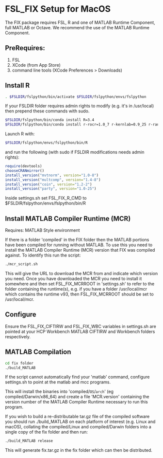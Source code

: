 # FSL_FIX Setup for MacOS

The FIX package requires FSL, R and one of MATLAB Runtime Component, full MATLAB or Octave. We recommend the use of the MATLAB Runtime Component.

## PreRequires: 
1. FSL
2. XCode (from App Store) 
3. command line tools (XCode Preferences > Downloads)

## Install R
~~~bash
. $FSLDIR/fslpython/bin/activate $FSLDIR/fslpython/envs/fslpython
~~~
If your FSLDIR folder requires admin rights to modify (e.g. it's in /usr/local) then
prepend these commands with sudo.
~~~bash
$FSLDIR/fslpython/bin/conda install R=3.4
$FSLDIR/fslpython/bin/conda install r-rocr=1.0_7 r-kernlab=0.9_25 r-randomForest=4.6_12 r-class=7.3_14 r-e1071=1.6_8 r-devtools
~~~
Launch R with:
~~~bash
$FSLDIR/fslpython/envs/fslpython/bin/R
~~~
and run the following (with sudo if FSLDIR modifications needs admin rights):
~~~R
require(devtools)
chooseCRANmirror()
install_version("mvtnorm", version="1.0-8")
install_version("multcomp", version="1.4-8")
install_version("coin", version="1.2-2")
install_version("party", version="1.0-25")
~~~
Inside settings.sh set FSL_FIX_R_CMD to $FSLDIR/fslpython/envs/fslpython/bin/R

## Install MATLAB Compiler Runtime (MCR)

Requires: MATLAB Style environment

If there is a folder 'compiled' in the FIX folder then the MATLAB portions have
been compiled for running without MATLAB. To use this you need to install the
MATLAB Compiler Runtime (MCR) version that FIX was compiled against. To identify this
run the script:
~~~bash
./mcr_script.sh
~~~
This will give the URL to download the MCR from and indicate which version you need.
Once you have downloaded the MCR you need to install it somewhere and then set
FSL_FIX_MCRROOT in 'settings.sh' to refer to the folder containing the runtime(s), e.g.
if you have a folder /usr/local/mcr which contains the runtime v93, then FSL_FIX_MCRROOT
should be set to /usr/local/mcr.

## Configure

Ensure the FSL_FIX_CIFTIRW and FSL_FIX_WBC variables in settings.sh are pointed
at your HCP Workbench MATLAB CIFTIRW and Workbench folders respectively.

## MATLAB Compilation

~~~bash
cd fix folder
./build_MATLAB
~~~
If the script cannot automatically find your 'matlab' command, configure settings.sh
to point at the matlab and mcc programs.

This will install the binaries into 'compiled/`OS`/`arch`' (eg
compiled/Darwin/x86_64) and create a file 'MCR.version'
containing the version number of the MATLAB Compiler Runtime necessary to run
this program.

If you wish to build a re-distributable tar.gz file of the compiled software you
should run ./build_MATLAB on each platform of interest (e.g. Linux and macOS),
collating the compiled/Linux and compiled/Darwin folders into a single copy of the
fix folder and then run:
~~~bash
./build_MATLAB release
~~~
This will generate fix.tar.gz in the fix folder which can then be distributed.
